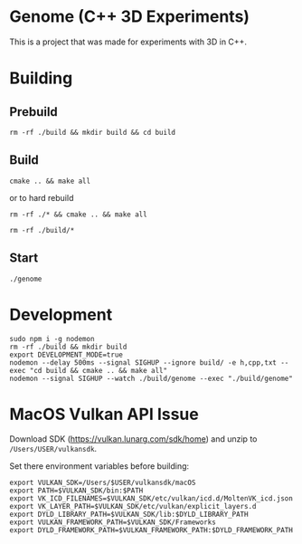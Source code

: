 # Genome (C++ 3D Experiments)

This is a project that was made for experiments with 3D in C++.

# Building

## Prebuild

```
rm -rf ./build && mkdir build && cd build
```

## Build

```
cmake .. && make all
```

or to hard rebuild

```
rm -rf ./* && cmake .. && make all
```

```
rm -rf ./build/*
```

## Start

```
./genome
```

# Development

```
sudo npm i -g nodemon
rm -rf ./build && mkdir build
export DEVELOPMENT_MODE=true
nodemon --delay 500ms --signal SIGHUP --ignore build/ -e h,cpp,txt --exec "cd build && cmake .. && make all"
nodemon --signal SIGHUP --watch ./build/genome --exec "./build/genome"
```

# MacOS Vulkan API Issue

Download SDK (https://vulkan.lunarg.com/sdk/home) and unzip to `/Users/USER/vulkansdk`.

Set there environment variables before building:

```
export VULKAN_SDK=/Users/$USER/vulkansdk/macOS
export PATH=$VULKAN_SDK/bin:$PATH
export VK_ICD_FILENAMES=$VULKAN_SDK/etc/vulkan/icd.d/MoltenVK_icd.json
export VK_LAYER_PATH=$VULKAN_SDK/etc/vulkan/explicit_layers.d
export DYLD_LIBRARY_PATH=$VULKAN_SDK/lib:$DYLD_LIBRARY_PATH
export VULKAN_FRAMEWORK_PATH=$VULKAN_SDK/Frameworks
export DYLD_FRAMEWORK_PATH=$VULKAN_FRAMEWORK_PATH:$DYLD_FRAMEWORK_PATH
```
